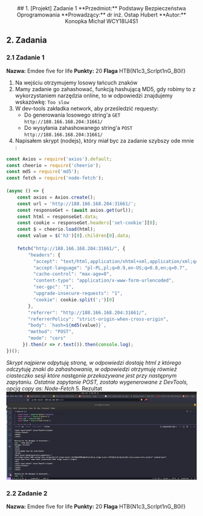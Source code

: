 <center>
## 1. [Projekt] Zadanie 1
**Przedmiot:** Podstawy Bezpieczeństwa Oprogramowania
**Prowadzący:** dr inż. Ostap Hubert
**Autor:** Konopka Michał WCY18IJ4S1
</center>

<div style="page-break-after: always"></div>

## 2. Zadania

### 2.1 Zadanie 1
**Nazwa:** Emdee five for life
**Punkty:** 20
**Flaga** HTB{N1c3_ScrIpt1nG_B0i!}
1. Na wejściu otrzymujemy losowy łańcuch znaków
2. Mamy zadanie go zahashować, funkcją hashującą MD5, gdy robimy to z wykorzystaniem narzędzia online, to w odpowiedzi znajdujemy wskazówkę: `Too slow`
3. W dev-tools zakładka network, aby prześledzić requesty:
     * Do generowania losowego string'a `GET http://188.166.168.204:31661/`
     * Do wysyłania zahashowanego string'a `POST http://188.166.168.204:31661/`
4. Napisałem skrypt (nodejs), który miał byc za zadanie szybszy ode mnie :
```javascript
const Axios = require('axios').default;
const cheerio = require('cheerio');
const md5 = require('md5');
const fetch = require('node-fetch');

(async () => {
    const axios = Axios.create(); 
    const url = 'http://188.166.168.204:31661/';
    const responseGet = (await axios.get(url));
    const html = responseGet.data;
    const cookie = responseGet.headers['set-cookie'][0];
    const $ = cheerio.load(html);
    const value = $('h3')[0].children[0].data;

    fetch("http://188.166.168.204:31661/", {
        "headers": {
          "accept": "text/html,application/xhtml+xml,application/xml;q=0.9,image/avif,image/webp,image/apng,*/*;q=0.8,application/signed-exchange;v=b3;q=0.9",
          "accept-language": "pl-PL,pl;q=0.9,en-US;q=0.8,en;q=0.7",
          "cache-control": "max-age=0",
          "content-type": "application/x-www-form-urlencoded",
          "sec-gpc": "1",
          "upgrade-insecure-requests": "1",
          "cookie": cookie.split(';')[0]
        },
        "referrer": "http://188.166.168.204:31661/",
        "referrerPolicy": "strict-origin-when-cross-origin",
        "body": `hash=${md5(value)}`,
        "method": "POST",
        "mode": "cors"
      }).then(r => r.text()).then(console.log);
})();
```
*Skrypt najpierw odpytuję stronę, w odpowiedzi dostaję html z którego odczytuję znaki do zahashowania, w odpowiedzi otrzymuję również ciasteczko sesji które następnie przekazywane jest przy następnym zapytaniu. Ostatnie zapytanie POST, zostało wygenerowane z DevTools, opcją copy as: Node-Fetch*
5. Rezultat ![image](flag1.png)

<div style="page-break-after: always"></div>

### 2.2 Zadanie 2
**Nazwa:** Emdee five for life
**Punkty:** 20
**Flaga** HTB{N1c3_ScrIpt1nG_B0i!}